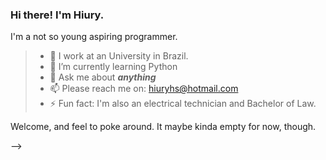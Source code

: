 ### Hi there! I'm Hiury.


I'm a not so young aspiring programmer.

> - 🔭 I work at an University in Brazil.
> - 🌱 I’m currently learning Python
> - 💬 Ask me about ***anything***
> - 📫 Please reach me on: hiuryhs@hotmail.com
> - ⚡ Fun fact: I'm also an electrical technician and Bachelor of Law.

Welcome, and feel to poke around. It maybe kinda empty for now, though.

-->

